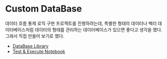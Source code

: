 # Custom DataBase
데이터 흐름 통제 로직 구현 프로젝트를 진행하려는데,  특별한 형태의 데이터나 벡터 데이터베이스처럼 데이터의 형태를 관리하는 데이터베이스가 있으면 좋다고 생각을 했다. 그래서 직접 만들어 보기로 했다.

- [DataBase Library](TitanVault.py)
- [Test & Execute Notebook](ExecuteCell.py)
